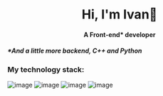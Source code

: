 <div align="center">
  
  # Hi, I'm Ivan👋
  
  #### A Front-end* developer
  
</div>

##### *And a little more backend, С++ and Python

### My technology stack:
![image](https://github.com/perspest-prog/perspest-prog/assets/101219328/ec20170f-8ae5-4eda-b4d3-9895cd92166b)
![image](https://github.com/perspest-prog/perspest-prog/assets/101219328/e948f112-f6ff-4404-baea-8c4a5af7fb93)
![image](https://github.com/perspest-prog/perspest-prog/assets/101219328/276000ed-70f2-4e52-ba09-f1672cac0d3b)
![image](https://img.shields.io/badge/TYPESCRIPT-333333?style=for-the-badge&logo=typescript)
